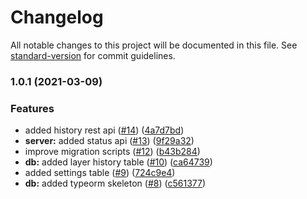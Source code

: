 # Changelog

All notable changes to this project will be documented in this file. See [standard-version](https://github.com/conventional-changelog/standard-version) for commit guidelines.

### 1.0.1 (2021-03-09)


### Features

* added history rest api ([#14](https://github.com/MapColonies/discrete-agent-db/issues/14)) ([4a7d7bd](https://github.com/MapColonies/discrete-agent-db/commit/4a7d7bd11a763997a88e9d4477df7f06f32ddc77))
* **server:** added status api ([#13](https://github.com/MapColonies/discrete-agent-db/issues/13)) ([9f29a32](https://github.com/MapColonies/discrete-agent-db/commit/9f29a32eb291765c55fbe8aeb4711c23c881cc0a))
* improve migration scripts ([#12](https://github.com/MapColonies/discrete-agent-db/issues/12)) ([b43b284](https://github.com/MapColonies/discrete-agent-db/commit/b43b2847e7102bdd3d794814e6b03ddf81b32004))
* **db:** added layer history table ([#10](https://github.com/MapColonies/discrete-agent-db/issues/10)) ([ca64739](https://github.com/MapColonies/discrete-agent-db/commit/ca64739fc58b310ab7efc813156c6f9422d0e88a))
* added settings table ([#9](https://github.com/MapColonies/discrete-agent-db/issues/9)) ([724c9e4](https://github.com/MapColonies/discrete-agent-db/commit/724c9e4c4900e75b6b71eba4f6023f63931c5cdf))
* **db:** added typeorm skeleton ([#8](https://github.com/MapColonies/discrete-agent-db/issues/8)) ([c561377](https://github.com/MapColonies/discrete-agent-db/commit/c561377d4b8f588cc66099a806b97539c16522e9))

